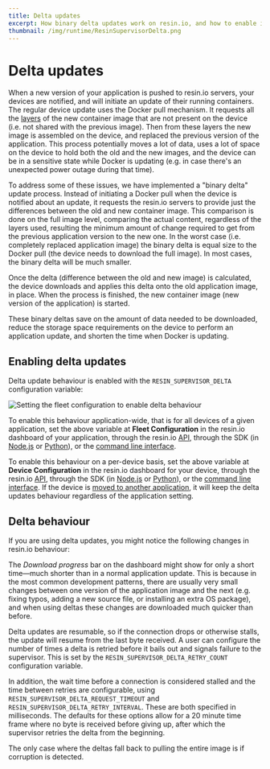 ```yaml
---
title: Delta updates
excerpt: How binary delta updates work on resin.io, and how to enable it for your applications
thumbnail: /img/runtime/ResinSupervisorDelta.png
---
```


# Delta updates

When a new version of your application is pushed to resin.io servers, your devices are notified, and will initiate an update of their running containers. The regular device update uses the Docker pull mechanism. It requests all the [layers](https://docs.docker.com/engine/userguide/storagedriver/imagesandcontainers/#/images-and-layers) of the new container image that are not present on the device (i.e. not shared with the previous image). Then from these layers the new image is assembled on the device, and replaced the previous version of the application. This process potentially moves a lot of data, uses a lot of space on the device to hold both the old and the new images, and the device can be in a sensitive state while Docker is updating (e.g. in case there's an unexpected power outage during that time).

To address some of these issues, we have implemented a "binary delta" update process. Instead of initiating a Docker pull when the device is notified about an update, it requests the resin.io servers to provide just the differences between the old and new container image. This comparison is done on the full image level, comparing the actual content, regardless of the layers used, resulting the minimum amount of change required to get from the previous application version to the new one. In the worst case (i.e. completely replaced application image) the binary delta is equal size to the Docker pull (the device needs to download the full image). In most cases, the binary delta will be much smaller.

Once the delta (difference between the old and new image) is calculated, the device downloads and applies this delta onto the old application image, in place. When the process is finished, the new container image (new version of the application) is started.

These binary deltas save on the amount of data needed to be downloaded, reduce the storage space requirements on the device to perform an application update, and shorten the time when Docker is updating.

## Enabling delta updates

Delta update behaviour is enabled with the `RESIN_SUPERVISOR_DELTA` configuration variable:

![Setting the fleet configuration to enable delta behaviour](/img/runtime/ResinSupervisorDelta.png)

To enable this behaviour application-wide, that is for all devices of a given application, set the above variable at **Fleet Configuration** in the resin.io dashboard of your application, through the resin.io [API](/runtime/data-api/#create-application-variable), through the SDK (in [Node.js](/tools/sdk/#resin.models.environment-variables.create) or [Python](/tools/python-sdk/#applicationenvvariable)), or the [command line interface](/tools/cli/#envs).

To enable this behaviour on a per-device basis, set the above variable at **Device Configuration** in the resin.io dashboard for your device, through the resin.io [API](/runtime/data-api/#create-device-variable), through the SDK (in [Node.js](/tools/sdk/#resin.models.environment-variables.device.create) or [Python](/tools/python-sdk/#function-create-uuid-name-value-)), or the [command line interface](/tools/cli/#envs). If the device is [moved to another application](/management/devices/#move-to-another-application), it will keep the delta updates behaviour regardless of the application setting.

## Delta behaviour

If you are using delta updates, you might notice the following changes in resin.io behaviour:

The *Download progress* bar on the dashboard might show for only a short time—much shorter than in a normal application update. This is because in the most common development patterns, there are usually very small changes between one version of the application image and the next (e.g. fixing typos, adding a new source file, or installing an extra OS package), and when using deltas these changes are downloaded much quicker than before.

Delta updates are resumable, so if the connection drops or otherwise stalls, the update will resume from the last byte received. A user can configure the number of times a delta is retried before it bails out and signals failure to the supervisor. This is set by the `RESIN_SUPERVISOR_DELTA_RETRY_COUNT` configuration variable.

In addition, the wait time before a connection is considered stalled and the time between retries are configurable, using `RESIN_SUPERVISOR_DELTA_REQUEST_TIMEOUT` and `RESIN_SUPERVISOR_DELTA_RETRY_INTERVAL`. These are both specified in milliseconds. The defaults for these options allow for a 20 minute time frame where no byte is received before giving up, after which the supervisor retries the delta from the beginning.

The only case where the deltas fall back to pulling the entire image is if corruption is detected.
